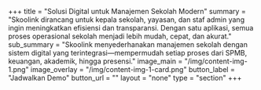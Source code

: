 +++
title = "Solusi Digital untuk Manajemen Sekolah Modern"
summary = "Skoolink dirancang untuk kepala sekolah, yayasan, dan staf admin yang ingin meningkatkan efisiensi dan transparansi. Dengan satu aplikasi, semua proses operasional sekolah menjadi lebih mudah, cepat, dan akurat."
sub_summary = "Skoolink menyederhanakan manajemen sekolah dengan sistem digital yang terintegrasi—mempermudah setiap proses dari SPMB, keuangan, akademik, hingga presensi."
image_main = "/img/content-img-1.png"
image_overlay = "/img/content-img-1-card.png"
button_label = "Jadwalkan Demo"
button_url = ""
layout = "none"
type = "section"
+++
